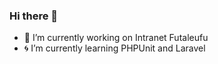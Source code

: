 ### Hi there 👋


<!-- **FacundoaQuiroga/FacundoaQuiroga** is a ✨ _special_ ✨ repository because its `README.md` (this file) appears on your GitHub profile.

Here are some ideas to get you started: -->

- :ocean: I’m currently working on Intranet Futaleufu
- :cyclone: I’m currently learning PHPUnit and Laravel


